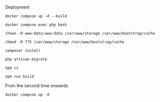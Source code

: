 Deployment

```docker compose up -d --build```

```docker compose exec php bash```


``chown -R www-data:www-data /var/www/storage /var/www/bootstrap/cache``

``chmod -R 775 /var/www/storage /var/www/bootstrap/cache``

```composer install```

```php artisan migrate```

```npm ci```

```npm run build```


From the second time onwards

```docker compose up -d```


